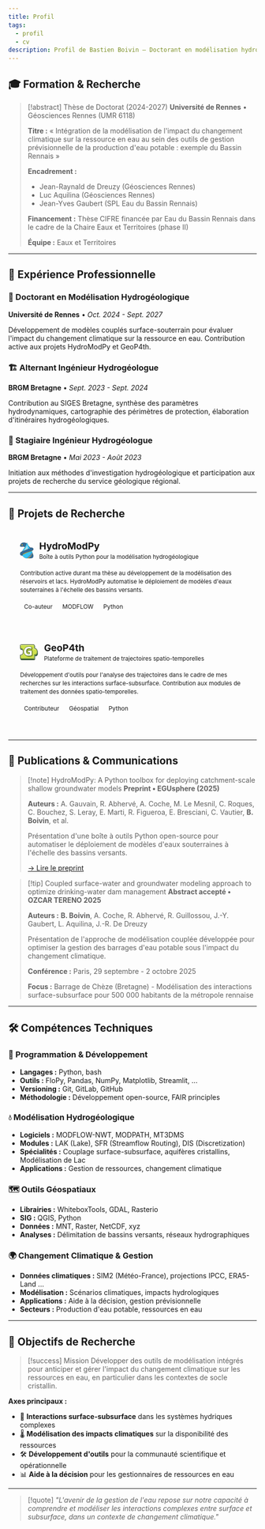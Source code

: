 ```yaml
---
title: Profil
tags:
  - profil
  - cv
description: Profil de Bastien Boivin – Doctorant en modélisation hydrogéologique
---
```

## 🎓 Formation & Recherche

> [!abstract] Thèse de Doctorat (2024-2027)
> **Université de Rennes** • Géosciences Rennes (UMR 6118)
> 
> **Titre :** « Intégration de la modélisation de l'impact du changement climatique sur la ressource en eau au sein des outils de gestion prévisionnelle de la production d'eau potable : exemple du Bassin Rennais »
> 
> **Encadrement :**
> - Jean-Raynald de Dreuzy (Géosciences Rennes)
> - Luc Aquilina (Géosciences Rennes)  
> - Jean-Yves Gaubert (SPL Eau du Bassin Rennais)
> 
> **Financement :** Thèse CIFRE financée par Eau du Bassin Rennais dans le cadre de la Chaire Eaux et Territoires (phase II)
> 
> **Équipe :** Eaux et Territoires

---

## 💼 Expérience Professionnelle

### 🔬 Doctorant en Modélisation Hydrogéologique
**Université de Rennes** • *Oct. 2024 - Sept. 2027*

Développement de modèles couplés surface-souterrain pour évaluer l'impact du changement climatique sur la ressource en eau. Contribution active aux projets HydroModPy et GeoP4th.

### 🏗️ Alternant Ingénieur Hydrogéologue  
**BRGM Bretagne** • *Sept. 2023 - Sept. 2024*

Contribution au SIGES Bretagne, synthèse des paramètres hydrodynamiques, cartographie des périmètres de protection, élaboration d'itinéraires hydrogéologiques.

### 🧪 Stagiaire Ingénieur Hydrogéologue
**BRGM Bretagne** • *Mai 2023 - Août 2023*

Initiation aux méthodes d'investigation hydrogéologique et participation aux projets de recherche du service géologique régional.

---

## 🚀 Projets de Recherche

<div style="display: flex; flex-wrap: wrap; gap: 1rem; margin-bottom: 2rem;">
  <a href="https://gitlab.com/Alex-Gauvain/HydroModPy/-/tree/dev?ref_type=heads" style="flex: 1 1 300px; border: 2px solid var(--lightgray); border-radius: 12px; padding: 1.5rem; background: var(--light); text-decoration: none; color: inherit; display: block;">
    <div style="display: flex; align-items: center; gap: 0.75rem; margin-bottom: 1rem;">
      <img src="assets/hydromodpy-logo.png" alt="HydroModPy" style="height: 32px; width: auto; object-fit: contain;">
      <div>
        <strong style="font-size: 1.2rem; color: var(--dark);">HydroModPy</strong><br>
        <small style="color: var(--gray);">Boîte à outils Python pour la modélisation hydrogéologique</small>
      </div>
    </div>
    <small style="color: var(--darkgray);">Contribution active durant ma thèse au développement de la modélisation des réservoirs et lacs. HydroModPy automatise le déploiement de modèles d'eaux souterraines à l'échelle des bassins versants.</small><br><br>
    <span style="background: var(--lightgray); color: var(--darkgray); padding: 0.2rem 0.5rem; border-radius: 8px; font-size: 0.75rem;">Co-auteur</span>
    <span style="background: var(--lightgray); color: var(--darkgray); padding: 0.2rem 0.5rem; border-radius: 8px; font-size: 0.75rem;">MODFLOW</span>
    <span style="background: var(--lightgray); color: var(--darkgray); padding: 0.2rem 0.5rem; border-radius: 8px; font-size: 0.75rem;">Python</span>
  </a>
  
  <a href="https://gitlab.com/AlexandreCoche/geop4th" style="flex: 1 1 300px; border: 2px solid var(--lightgray); border-radius: 12px; padding: 1.5rem; background: var(--light); text-decoration: none; color: inherit; display: block;">
    <div style="display: flex; align-items: center; gap: 0.75rem; margin-bottom: 1rem;">
      <img src="assets/geop4th-logo.png" alt="GeoP4th" style="height: 32px; width: auto; object-fit: contain;">
      <div>
        <strong style="font-size: 1.2rem; color: var(--dark);">GeoP4th</strong><br>
        <small style="color: var(--gray);">Plateforme de traitement de trajectoires spatio-temporelles</small>
      </div>
    </div>
    <small style="color: var(--darkgray);">Développement d'outils pour l'analyse des trajectoires dans le cadre de mes recherches sur les interactions surface-subsurface. Contribution aux modules de traitement des données spatio-temporelles.</small><br><br>
    <span style="background: var(--lightgray); color: var(--darkgray); padding: 0.2rem 0.5rem; border-radius: 8px; font-size: 0.75rem;">Contributeur</span>
    <span style="background: var(--lightgray); color: var(--darkgray); padding: 0.2rem 0.5rem; border-radius: 8px; font-size: 0.75rem;">Géospatial</span>
    <span style="background: var(--lightgray); color: var(--darkgray); padding: 0.2rem 0.5rem; border-radius: 8px; font-size: 0.75rem;">Python</span>
  </a>
</div>

---

## 📝 Publications & Communications

> [!note] HydroModPy: A Python toolbox for deploying catchment-scale shallow groundwater models
> **Preprint • EGUsphere (2025)**
> 
> **Auteurs :** A. Gauvain, R. Abhervé, A. Coche, M. Le Mesnil, C. Roques, C. Bouchez, S. Leray, E. Marti, R. Figueroa, E. Bresciani, C. Vautier, **B. Boivin**, et al.
> 
> Présentation d'une boîte à outils Python open-source pour automatiser le déploiement de modèles d'eaux souterraines à l'échelle des bassins versants.
> 
> [→ Lire le preprint](https://egusphere.copernicus.org/preprints/2025/egusphere-2024-3962/)

> [!tip] Coupled surface-water and groundwater modeling approach to optimize drinking-water dam management
> **Abstract accepté • OZCAR TERENO 2025**
> 
> **Auteurs :** **B. Boivin**, A. Coche, R. Abhervé, R. Guillossou, J.-Y. Gaubert, L. Aquilina, J.-R. De Dreuzy
> 
> Présentation de l'approche de modélisation couplée développée pour optimiser la gestion des barrages d'eau potable sous l'impact du changement climatique.
> 
> **Conférence :** Paris, 29 septembre - 2 octobre 2025
> 
> **Focus :** Barrage de Chèze (Bretagne) - Modélisation des interactions surface-subsurface pour 500 000 habitants de la métropole rennaise

---

## 🛠️ Compétences Techniques

### 🐍 Programmation & Développement
- **Langages :** Python, bash
- **Outils :** FloPy, Pandas, NumPy, Matplotlib, Streamlit, ...
- **Versioning :** Git, GitLab, GitHub
- **Méthodologie :** Développement open-source, FAIR principles

### 💧 Modélisation Hydrogéologique
- **Logiciels :** MODFLOW-NWT, MODPATH, MT3DMS
- **Modules :** LAK (Lake), SFR (Streamflow Routing), DIS (Discretization)
- **Spécialités :** Couplage surface-subsurface, aquifères cristallins, Modélisation de Lac
- **Applications :** Gestion de ressources, changement climatique

### 🗺️ Outils Géospatiaux
- **Librairies :** WhiteboxTools, GDAL, Rasterio
- **SIG :** QGIS, Python
- **Données :** MNT, Raster, NetCDF, xyz
- **Analyses :** Délimitation de bassins versants, réseaux hydrographiques

### 🌍 Changement Climatique & Gestion
- **Données climatiques :** SIM2 (Météo-France), projections IPCC, ERA5-Land ...
- **Modélisation :** Scénarios climatiques, impacts hydrologiques
- **Applications :** Aide à la décision, gestion prévisionnelle
- **Secteurs :** Production d'eau potable, ressources en eau

---

## 🎯 Objectifs de Recherche

> [!success] Mission
> Développer des outils de modélisation intégrés pour anticiper et gérer l'impact du changement climatique sur les ressources en eau, en particulier dans les contextes de socle cristallin.

**Axes principaux :**
- 🔄 **Interactions surface-subsurface** dans les systèmes hydriques complexes
- 🌡️ **Modélisation des impacts climatiques** sur la disponibilité des ressources
- 🛠️ **Développement d'outils** pour la communauté scientifique et opérationnelle
- 📊 **Aide à la décision** pour les gestionnaires de ressources en eau

---

> [!quote] 
> *"L'avenir de la gestion de l'eau repose sur notre capacité à comprendre et modéliser les interactions complexes entre surface et subsurface, dans un contexte de changement climatique."*
